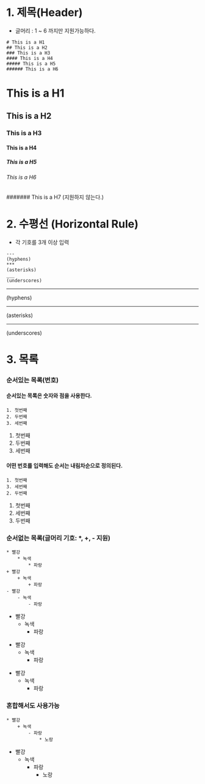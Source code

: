 # 1. 제목(Header)

* 글머리 : 1 ~ 6 까지만 지원가능하다.

```
# This is a H1
## This is a H2
### This is a H3
#### This is a H4
##### This is a H5
###### This is a H6
```

# This is a H1
## This is a H2
### This is a H3
#### This is a H4
##### This is a H5
###### This is a H6

####### This is a H7  (지원하지 않는다.)

# 2. 수평선 (Horizontal Rule)

* 각 기호를 3개 이상 입력

```
--- 
(hyphens)
*** 
(asterisks)
___ 
(underscores)
```

---

(hyphens)

***

(asterisks)

___

(underscores)

# 3. 목록

### 순서있는 목록(번호)

#### 순서있는 목록은 숫자와 점을 사용한다.

```
1. 첫번째
2. 두번째
3. 세번째
```

1. 첫번째
2. 두번째
3. 세번째

#### 어떤 번호를 입력해도 순서는 내림차순으로 정의된다.

```
1. 첫번째
3. 세번째
2. 두번째
```

1. 첫번째
3. 세번째
2. 두번째

### 순서없는 목록(글머리 기호: *, +, - 지원)

```
* 빨강
	* 녹색
		* 파랑
+ 빨강
	+ 녹색
		+ 파랑
- 빨강
	- 녹색
		- 파랑		
```

* 빨강
	* 녹색
		* 파랑

+ 빨강
	+ 녹색
		+ 파랑
- 빨강
	- 녹색
		- 파랑

### 혼합해서도 사용가능

```
* 빨강
	+ 녹색
		- 파랑
			* 노랑
```

* 빨강
  + 녹색
  	- 파랑
  		* 노랑


